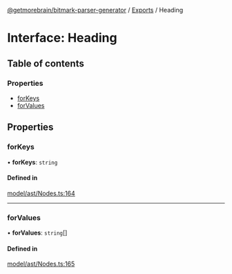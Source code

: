 [@getmorebrain/bitmark-parser-generator](../API.md) / [Exports](../modules.md) / Heading

# Interface: Heading

## Table of contents

### Properties

- [forKeys](Heading.md#forKeys)
- [forValues](Heading.md#forValues)

## Properties

### forKeys

• **forKeys**: `string`

#### Defined in

[model/ast/Nodes.ts:164](https://github.com/getMoreBrain/bitmark-parser-generator/blob/9ddf9e2/src/model/ast/Nodes.ts#L164)

___

### forValues

• **forValues**: `string`[]

#### Defined in

[model/ast/Nodes.ts:165](https://github.com/getMoreBrain/bitmark-parser-generator/blob/9ddf9e2/src/model/ast/Nodes.ts#L165)
